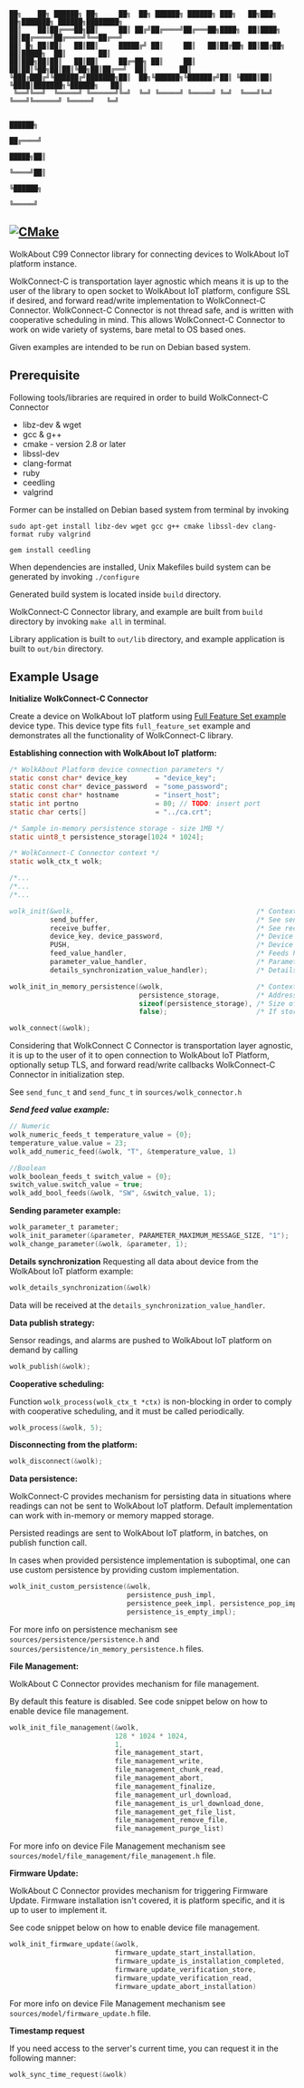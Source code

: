 ``` 
██╗    ██╗ ██████╗ ██╗     ██╗  ██╗ ██████╗ ██████╗ ███╗   ██╗███╗   ██╗███████╗ ██████╗████████╗  
██║    ██║██╔═══██╗██║     ██║ ██╔╝██╔════╝██╔═══██╗████╗  ██║████╗  ██║██╔════╝██╔════╝╚══██╔══╝  
██║ █╗ ██║██║   ██║██║     █████╔╝ ██║     ██║   ██║██╔██╗ ██║██╔██╗ ██║█████╗  ██║        ██║     
██║███╗██║██║   ██║██║     ██╔═██╗ ██║     ██║   ██║██║╚██╗██║██║╚██╗██║██╔══╝  ██║        ██║     
╚███╔███╔╝╚██████╔╝███████╗██║  ██╗╚██████╗╚██████╔╝██║ ╚████║██║ ╚████║███████╗╚██████╗   ██║     
 ╚══╝╚══╝  ╚═════╝ ╚══════╝╚═╝  ╚═╝ ╚═════╝ ╚═════╝ ╚═╝  ╚═══╝╚═╝  ╚═══╝╚══════╝ ╚═════╝   ╚═╝     
                                                                                                   
                                                                                            ██████╗
                                                                                           ██╔════╝
                                                                                     █████╗██║     
                                                                                     ╚════╝██║     
                                                                                           ╚██████╗
                                                                                            ╚═════╝
```
[![CMake](https:/*github.com/Wolkabout/WolkConnect-C/actions/workflows/cmake.yml/badge.svg?branch=development)](https:/*github.com/Wolkabout/WolkConnect-C/actions/workflows/cmake.yml)
-----
WolkAbout C99 Connector library for connecting devices to WolkAbout IoT platform instance.

WolkConnect-C is transportation layer agnostic which means it is up to the user of the library to open socket to WolkAbout IoT platform,
configure SSL if desired, and forward read/write implementation to WolkConnect-C Connector.
WolkConnect-C Connector is not thread safe, and is written with cooperative scheduling in mind.
This allows WolkConnect-C Connector to work on wide variety of systems, bare metal to OS based ones.

Given examples are intended to be run on Debian based system.

Prerequisite
------
Following tools/libraries are required in order to build WolkConnect-C Connector

* libz-dev & wget
* gcc & g++
* cmake - version 2.8 or later
* libssl-dev
* clang-format
* ruby
* ceedling
* valgrind

Former can be installed on Debian based system from terminal by invoking

`sudo apt-get install libz-dev wget gcc g++ cmake libssl-dev clang-format ruby valgrind`

`gem install ceedling`

When dependencies are installed, Unix Makefiles build system can be generated by invoking `./configure`

Generated build system is located inside `build` directory.

WolkConnect-C Connector library, and example are built from `build` directory by invoking `make all` in terminal.

Library application is built to `out/lib` directory, and example application is built to `out/bin` directory.

Example Usage
-------------
**Initialize WolkConnect-C Connector**

Create a device on WolkAbout IoT platform using [Full Feature Set example](https:/*github.com/Wolkabout/WolkConnect-C/blob/master/examples/full_feature_set/full_example.json) device type. This device type fits `full_feature_set` example and demonstrates all the functionality of WolkConnect-C library.

**Establishing connection with WolkAbout IoT platform:**

```c
/* WolkAbout Platform device connection parameters */
static const char* device_key       = "device_key";
static const char* device_password  = "some_password";
static const char* hostname         = "insert_host";
static int portno                   = 80; // TODO: insert port
static char certs[]                 = "../ca.crt";

/* Sample in-memory persistence storage - size 1MB */
static uint8_t persistence_storage[1024 * 1024];

/* WolkConnect-C Connector context */
static wolk_ctx_t wolk;

/*...
/*...
/*...

wolk_init(&wolk,                                             /* Context */
          send_buffer,                                       /* See send_func_t */
          receive_buffer,                                    /* See recv_func_t */
          device_key, device_password,                       /* Device key and password provided by WolkAbout IoT Platform upon device creation */
          PUSH,                                              /* Device outbound mode - see outbound_mode_t */
          feed_value_handler,                                /* Feeds handler        - see feed_handler_t */
	      parameter_value_handler,                           /* Parameters handler   - see parameter_handler_t */
	      details_synchronization_value_handler);            /* Details synchronization handler   - see details_synchronization_handler_t */

wolk_init_in_memory_persistence(&wolk,                       /* Context */
                                persistence_storage,         /* Address to start of the memory which will be used by persistence mechanism */
                                sizeof(persistence_storage), /* Size of memory in bytes */
                                false);                      /* If storage is full overwrite the oldest item when pushing */

wolk_connect(&wolk);
```
Considering that WolkConnect C Connector is transportation layer agnostic, it is up to the user of it to open connection to
WolkAbout IoT Platform, optionally setup TLS, and forward read/write callbacks WolkConnect-C Connector in initialization
step.

See `send_func_t` and `send_func_t` in `sources/wolk_connector.h`

***Send feed value example:***
```c
// Numeric
wolk_numeric_feeds_t temperature_value = {0};
temperature_value.value = 23;
wolk_add_numeric_feed(&wolk, "T", &temperature_value, 1)

//Boolean
wolk_boolean_feeds_t switch_value = {0};
switch_value.switch_value = true;
wolk_add_bool_feeds(&wolk, "SW", &switch_value, 1);

```

**Sending parameter example:**
```c
wolk_parameter_t parameter;
wolk_init_parameter(&parameter, PARAMETER_MAXIMUM_MESSAGE_SIZE, "1");
wolk_change_parameter(&wolk, &parameter, 1);
```

**Details synchronization**
Requesting all data about device from the WolkAbout IoT platform example:
```c
wolk_details_synchronization(&wolk)
```
Data will be received at the `details_synchronization_value_handler`.

**Data publish strategy:**

Sensor readings, and alarms are pushed to WolkAbout IoT platform on demand by calling
```c
wolk_publish(&wolk);
```

**Cooperative scheduling:**

Function `wolk_process(wolk_ctx_t *ctx)` is non-blocking in order to comply with cooperative scheduling,
and it must be called periodically.

```c
wolk_process(&wolk, 5);
```

**Disconnecting from the platform:**
```c
wolk_disconnect(&wolk);
```

**Data persistence:**

WolkConnect-C provides mechanism for persisting data in situations where readings can not be sent to WolkAbout IoT platform.
Default implementation can work with in-memory or memory mapped storage.

Persisted readings are sent to WolkAbout IoT platform, in batches, on publish function call.

In cases when provided persistence implementation is suboptimal, one can use custom persistence by providing custom implementation.

```c
wolk_init_custom_persistence(&wolk,
                             persistence_push_impl,
                             persistence_peek_impl, persistence_pop_impl,
                             persistence_is_empty_impl);
```

For more info on persistence mechanism see `sources/persistence/persistence.h` and `sources/persistence/in_memory_persistence.h` files.

**File Management:**

WolkAbout C Connector provides mechanism for file management.

By default this feature is disabled.
See code snippet below on how to enable device file management.
```c
wolk_init_file_management(&wolk,                                        /* Context */
                          128 * 1024 * 1024,                            /* Maximum acceptable size of file, in bytes */
                          1,                                            /* Size of file transfer chunk, in kB, can't be higher that MQTT_PACKET_SIZE. define as parameter on the platform side */
                          file_management_start,                        /* Prepares device for receiving file */
                          file_management_write,                        /* Writes received file chunk */
                          file_management_chunk_read,                   /* Reads requested file chunk */
                          file_management_abort,                        /* Aborts file update sequence */
                          file_management_finalize,                     /* Reboots device */
                          file_management_url_download,                 /* Handler that obtains file from URL */
                          file_management_is_url_download_done,         /* Reports URL download state (in progress | done), and it's result (success | failure) */
                          file_management_get_file_list,                /* Return list of the files from directory `files` */
                          file_management_remove_file,                  /* Delete specific file */
                          file_management_purge_list)                   /* Delete all files from directory `files` */
```

For more info on device File Management mechanism see `sources/model/file_management/file_management.h` file.

**Firmware Update:**

WolkAbout C Connector provides mechanism for triggering Firmware Update. Firmware installation isn't covered, it is platform specific, and it is up to user to implement it.

See code snippet below on how to enable device file management.
```c
wolk_init_firmware_update(&wolk,                                        /* Context */
                          firmware_update_start_installation,           /* Trigger start of the firmware update */
                          firmware_update_is_installation_completed,    /* Check status of the firmware update */
                          firmware_update_verification_store,           /* Store verification parameters into permanent memory, obligatory */
                          firmware_update_verification_read,            /* Read verification parameters from permanent memory */
                          firmware_update_abort_installation)           /* Abort current installation */
```

For more info on device File Management mechanism see `sources/model/firmware_update.h` file.

**Timestamp request**

If you need access to the server's current time, you can request it in the following manner:

```c
wolk_sync_time_request(&wolk)
```
